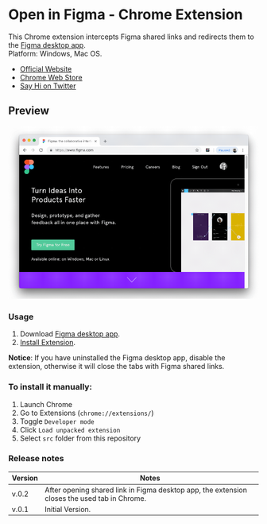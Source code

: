 Open in Figma - Chrome Extension
======================

This Chrome extension intercepts Figma shared links and redirects them to the [Figma desktop app](https://www.figma.com/downloads/).   
Platform: Windows, Mac OS.

* [Official Website](https://www.fabriziorinaldi.io/openinfigma/)
* [Chrome Web Store](https://chrome.google.com/webstore/detail/open-in-figma/ebalaiojkmmkimgpakabcblclljnoloh)
* [Say Hi on Twitter](https://www.twitter.com/linuz90)

## Preview

![](img/preview.gif)


### Usage
1. Download [Figma desktop app](https://www.figma.com/downloads/).
2. [Install Extension](https://chrome.google.com/webstore/detail/open-in-figma/ebalaiojkmmkimgpakabcblclljnoloh).

**Notice**: If you have uninstalled the Figma desktop app, disable the extension, otherwise it will close the tabs with Figma shared links.



### To install it manually:

1. Launch Chrome
2. Go to Extensions (`chrome://extensions/`)
3. Toggle `Developer mode`
4. Click `Load unpacked extension`
5. Select `src` folder from this repository

### Release notes 

| Version | Notes |
| --- | --- |
| v.0.2 | After opening shared link in Figma desktop app, the extension closes the used tab in Chrome. |
| v.0.1 | Initial Version. | 
